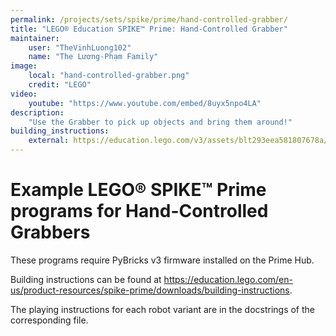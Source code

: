 ```yaml
---
permalink: /projects/sets/spike/prime/hand-controlled-grabber/
title: "LEGO® Education SPIKE™ Prime: Hand-Controlled Grabber"
maintainer:
    user: "TheVinhLuong102"
    name: "The Lương-Phạm Family"
image:
    local: "hand-controlled-grabber.png"
    credit: "LEGO"
video:
    youtube: "https://www.youtube.com/embed/8uyx5npo4LA"
description:
    "Use the Grabber to pick up objects and bring them around!"
building_instructions:
    external: https://education.lego.com/v3/assets/blt293eea581807678a/blt56a81c75560c9a81/5f8802cbf71916144453a493/supercleaup-bi-pdf-book1of3.pdf
---
```


# Example LEGO® SPIKE™ Prime programs for Hand-Controlled Grabbers

These programs require PyBricks v3 firmware installed on the Prime Hub.

Building instructions can be found at https://education.lego.com/en-us/product-resources/spike-prime/downloads/building-instructions.

The playing instructions for each robot variant are in the docstrings of the corresponding file.
